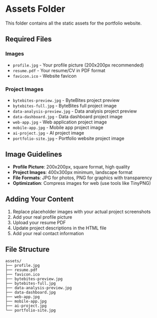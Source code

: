 # Assets Folder

This folder contains all the static assets for the portfolio website.

## Required Files

### Images
- `profile.jpg` - Your profile picture (200x200px recommended)
- `resume.pdf` - Your resume/CV in PDF format
- `favicon.ico` - Website favicon

### Project Images
- `bytebites-preview.jpg` - ByteBites project preview
- `bytebites-full.jpg` - ByteBites full project image
- `data-analysis-preview.jpg` - Data analysis project preview
- `data-dashboard.jpg` - Data dashboard project image
- `web-app.jpg` - Web application project image
- `mobile-app.jpg` - Mobile app project image
- `ai-project.jpg` - AI project image
- `portfolio-site.jpg` - Portfolio website project image

## Image Guidelines

- **Profile Picture**: 200x200px, square format, high quality
- **Project Images**: 400x300px minimum, landscape format
- **File Formats**: JPG for photos, PNG for graphics with transparency
- **Optimization**: Compress images for web (use tools like TinyPNG)

## Adding Your Content

1. Replace placeholder images with your actual project screenshots
2. Add your real profile picture
3. Upload your resume PDF
4. Update project descriptions in the HTML file
5. Add your real contact information

## File Structure
```
assets/
├── profile.jpg
├── resume.pdf
├── favicon.ico
├── bytebites-preview.jpg
├── bytebites-full.jpg
├── data-analysis-preview.jpg
├── data-dashboard.jpg
├── web-app.jpg
├── mobile-app.jpg
├── ai-project.jpg
└── portfolio-site.jpg
```
